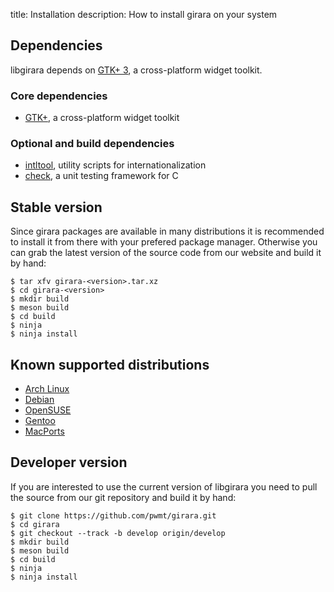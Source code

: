 title: Installation
description: How to install girara on your system

## Dependencies
libgirara depends on [GTK+ 3](https://www.gtk.org/), a cross-platform widget
toolkit.

### Core dependencies

* [GTK+](https://www.gtk.org/), a cross-platform widget toolkit

### Optional and build dependencies

* [intltool](https://launchpad.net/intltool), utility scripts for internationalization
* [check](https://check.sourceforge.net/), a unit testing framework for C

## Stable version
Since girara packages are available in many distributions it is recommended to
install it from there with your prefered package manager. Otherwise you can grab
the latest version of the source code from our website and build it by hand:

    $ tar xfv girara-<version>.tar.xz
    $ cd girara-<version>
    $ mkdir build
    $ meson build
    $ cd build
    $ ninja
    $ ninja install

## Known supported distributions

* [Arch Linux](https://www.archlinux.org/packages/community/x86_64/girara)
* [Debian](https://packages.debian.org/en/source/experimental/girara)
* [OpenSUSE](https://software.opensuse.org/package/girara)
* [Gentoo](https://packages.gentoo.org/package/dev-libs/girara)
* [MacPorts](https://www.macports.org/ports.php?by=name&substr=girara)

## Developer version
If you are interested to use the current version of libgirara you need to pull
the source from our git repository and build it by hand:

    $ git clone https://github.com/pwmt/girara.git
    $ cd girara
    $ git checkout --track -b develop origin/develop
    $ mkdir build
    $ meson build
    $ cd build
    $ ninja
    $ ninja install
